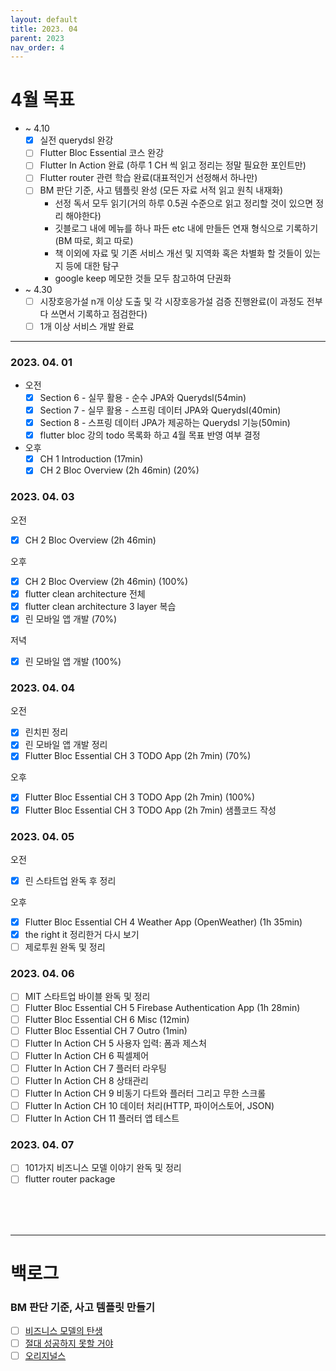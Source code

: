 ```yaml
---
layout: default
title: 2023. 04
parent: 2023
nav_order: 4
---
```


# 4월 목표
- ~ 4.10
  - [x] 실전 querydsl 완강
  - [ ] Flutter Bloc Essential 코스 완강
  - [ ] Flutter In Action 완료 (하루 1 CH 씩 읽고 정리는 정말 필요한 포인트만)  
  - [ ] Flutter router 관련 학습 완료(대표적인거 선정해서 하나만)  
  - [ ] BM 판단 기준, 사고 템플릿 완성 (모든 자료 서적 읽고 원칙 내재화)
    - 선정 독서 모두 읽기(거의 하루 0.5권 수준으로 읽고 정리할 것이 있으면 정리 해야한다)
    - 깃블로그 내에 메뉴를 하나 파든 etc 내에 만들든 연재 형식으로 기록하기(BM 따로, 회고 따로)
    - 책 이외에 자료 및 기존 서비스 개선 및 지역화 혹은 차별화 할 것들이 있는지 등에 대한 탐구
    - google keep 메모한 것들 모두 참고하여 단권화

- ~ 4.30
  - [ ] 시장호응가설 n개 이상 도출 및 각 시장호응가설 검증 진행완료(이 과정도 전부다 쓰면서 기록하고 점검한다)
  - [ ] 1개 이상 서비스 개발 완료

<hr>

### 2023. 04. 01
- 오전
  - [x] Section 6 - 실무 활용 - 순수 JPA와 Querydsl(54min)
  - [x] Section 7 - 실무 활용 - 스프링 데이터 JPA와 Querydsl(40min)
  - [x] Section 8 - 스프링 데이터 JPA가 제공하는 Querydsl 기능(50min)
  - [x] flutter bloc 강의 todo 목록화 하고 4월 목표 반영 여부 결정
  
- 오후
  - [x] CH 1 Introduction (17min)
  - [x] CH 2 Bloc Overview (2h 46min) (20%)
  
### 2023. 04. 03
오전
  - [x] CH 2 Bloc Overview (2h 46min)

오후
  - [x] CH 2 Bloc Overview (2h 46min) (100%)
  - [x] flutter clean architecture 전체
  - [x] flutter clean architecture 3 layer 복습
  - [x] 린 모바일 앱 개발 (70%)

저녁 
  - [x] 린 모바일 앱 개발 (100%)

### 2023. 04. 04
오전
  - [x] 린치핀 정리
  - [x] 린 모바일 앱 개발 정리
  - [x] Flutter Bloc Essential CH 3 TODO App (2h 7min) (70%)

오후
  - [x] Flutter Bloc Essential CH 3 TODO App (2h 7min) (100%)
  - [x] Flutter Bloc Essential CH 3 TODO App (2h 7min) 샘플코드 작성

### 2023. 04. 05
오전
  - [x] 린 스타트업 완독 후 정리

오후
  - [x] Flutter Bloc Essential CH 4 Weather App (OpenWeather) (1h 35min)
  - [x] the right it 정리한거 다시 보기
  - [ ] 제로투원 완독 및 정리

### 2023. 04. 06
- [ ] MIT 스타트업 바이블 완독 및 정리
- [ ] Flutter Bloc Essential CH 5 Firebase Authentication App (1h 28min)
- [ ] Flutter Bloc Essential CH 6 Misc (12min)
- [ ] Flutter Bloc Essential CH 7 Outro (1min)
- [ ] Flutter In Action CH 5 사용자 입력: 폼과 제스처
- [ ] Flutter In Action CH 6 픽셀제어
- [ ] Flutter In Action CH 7 플러터 라우팅
- [ ] Flutter In Action CH 8 상태관리
- [ ] Flutter In Action CH 9 비동기 다트와 플러터 그리고 무한 스크롤
- [ ] Flutter In Action CH 10 데이터 처리(HTTP, 파이어스토어, JSON)
- [ ] Flutter In Action CH 11 플러터 앱 테스트

### 2023. 04. 07
- [ ] 101가지 비즈니스 모델 이야기 완독 및 정리
- [ ] flutter router package

<br>
<br>
<br>

<hr>

# 백로그

### BM 판단 기준, 사고 템플릿 만들기
- [ ] [비즈니스 모델의 탄생](https://search.shopping.naver.com/book/catalog/32455039041?query=%EB%B9%84%EC%A6%88%EB%8B%88%EC%8A%A4%20%EB%AA%A8%EB%8D%B8%EC%9D%98%20%ED%83%84%EC%83%9D&NaPm=ct%3Dldicvdo8%7Cci%3D8002f12a71b54c51a3ab5ed87dfa54ef58ae34ba%7Ctr%3Dboksl%7Csn%3D95694%7Chk%3D23a3873382166bf3fc979a7765545d96d2376aec)
- [ ] [절대 성공하지 못할 거야](https://audioclip.naver.com/audiobooks/4366ADEA0A)
- [ ] [오리지널스](http://www.yes24.com/Product/Goods/24038953?pid=123487&cosemkid=go15662050241583182&gclid=CjwKCAjw_YShBhAiEiwAMomsEJ--kX1R0p4xQ6fkq7jh_3_RiIJlEXSLBv-iQN9n15op57ioea5SIhoCO8kQAvD_BwE)
